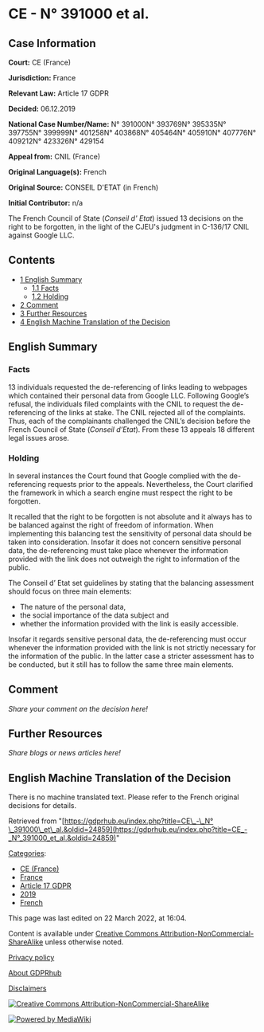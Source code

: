 # CE - N° 391000 et al.

## Case Information

**Court:** CE (France)

**Jurisdiction:** France

**Relevant Law:** Article 17 GDPR

**Decided:** 06.12.2019

**National Case Number/Name:** N° 391000N° 393769N° 395335N° 397755N° 399999N° 401258N° 403868N° 405464N° 405910N° 407776N° 409212N° 423326N° 429154

**Appeal from:** CNIL (France)

**Original Language(s):** French

**Original Source:** CONSEIL D'ETAT (in French)

**Initial Contributor:** n/a

The French Council of State (_Conseil d' Etat_) issued 13 decisions on the right to be forgotten, in the light of the CJEU's judgment in C-136/17 CNIL against Google LLC.

## Contents

*   [1 English Summary](#English_Summary)
    *   [1.1 Facts](#Facts)
    *   [1.2 Holding](#Holding)
*   [2 Comment](#Comment)
*   [3 Further Resources](#Further_Resources)
*   [4 English Machine Translation of the Decision](#English_Machine_Translation_of_the_Decision)

## English Summary

### Facts

13 individuals requested the de-referencing of links leading to webpages which contained their personal data from Google LLC. Following Google’s refusal, the individuals filed complaints with the CNIL to request the de-referencing of the links at stake. The CNIL rejected all of the complaints. Thus, each of the complainants challenged the CNIL’s decision before the French Council of State (_Conseil d’Etat_). From these 13 appeals 18 different legal issues arose.

### Holding

In several instances the Court found that Google complied with the de-referencing requests prior to the appeals. Nevertheless, the Court clarified the framework in which a search engine must respect the right to be forgotten.

It recalled that the right to be forgotten is not absolute and it always has to be balanced against the right of freedom of information. When implementing this balancing test the sensitivity of personal data should be taken into consideration. Insofar it does not concern sensitive personal data, the de-referencing must take place whenever the information provided with the link does not outweigh the right to information of the public.

The Conseil d’ Etat set guidelines by stating that the balancing assessment should focus on three main elements:

*   The nature of the personal data,
*   the social importance of the data subject and
*   whether the information provided with the link is easily accessible.

Insofar it regards sensitive personal data, the de-referencing must occur whenever the information provided with the link is not strictly necessary for the information of the public. In the latter case a stricter assessment has to be conducted, but it still has to follow the same three main elements.

## Comment

_Share your comment on the decision here!_

## Further Resources

_Share blogs or news articles here!_

## English Machine Translation of the Decision

There is no machine translated text. Please refer to the French original decisions for details.

Retrieved from "[https://gdprhub.eu/index.php?title=CE\_-\_N°\_391000\_et\_al.&oldid=24859](https://gdprhub.eu/index.php?title=CE_-_N°_391000_et_al.&oldid=24859)"

[Categories](/index.php?title=Special:Categories "Special:Categories"):

*   [CE (France)](/index.php?title=Category:CE_\(France\) "Category:CE (France)")
*   [France](/index.php?title=Category:France "Category:France")
*   [Article 17 GDPR](/index.php?title=Category:Article_17_GDPR "Category:Article 17 GDPR")
*   [2019](/index.php?title=Category:2019 "Category:2019")
*   [French](/index.php?title=Category:French "Category:French")

This page was last edited on 22 March 2022, at 16:04.

Content is available under [Creative Commons Attribution-NonCommercial-ShareAlike](https://creativecommons.org/licenses/by-nc-sa/4.0/) unless otherwise noted.

[Privacy policy](/index.php?title=GDPRhub:Privacy_policy)

[About GDPRhub](/index.php?title=GDPRhub:About)

[Disclaimers](/index.php?title=GDPRhub:General_disclaimer)

[![Creative Commons Attribution-NonCommercial-ShareAlike](/resources/assets/licenses/cc-by-nc-sa.png)](https://creativecommons.org/licenses/by-nc-sa/4.0/)

[![Powered by MediaWiki](/resources/assets/poweredby_mediawiki_88x31.png)](https://www.mediawiki.org/)